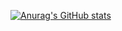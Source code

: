 [![Anurag's GitHub stats](https://github-readme-stats.vercel.app/api?username=Cyphernk13)](https://github.com/anuraghazra/github-readme-stats)
